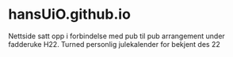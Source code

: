 # hansUiO.github.io
Nettside satt opp i forbindelse med pub til pub arrangement under fadderuke H22. 
Turned personlig julekalender for bekjent des 22
